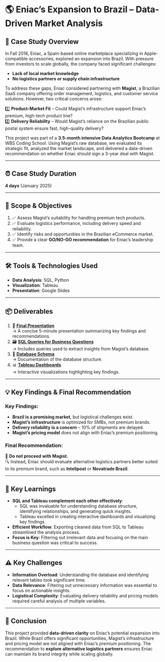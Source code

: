 # 🌎 Eniac’s Expansion to Brazil – Data-Driven Market Analysis

## 📖 Case Study Overview
In Fall 2018, Eniac, a Spain-based online marketplace specializing in Apple-compatible accessories, explored an expansion into Brazil. With pressure from investors to scale globally, the company faced significant challenges:  

- **Lack of local market knowledge**  
- **No logistics partners or supply chain infrastructure**  

To address these gaps, Eniac considered partnering with **Magist**, a Brazilian SaaS company offering order management, logistics, and customer service solutions. However, two critical concerns arose:

1️⃣ **Product-Market Fit** – Could Magist’s infrastructure support Eniac’s premium, high-tech product line?  
2️⃣ **Delivery Reliability** – Would Magist’s reliance on the Brazilian public postal system ensure fast, high-quality delivery?  

This project was part of a **3.5-month intensive Data Analytics Bootcamp** at WBS Coding School. Using Magist’s raw database, we evaluated its strategic fit, analyzed the market landscape, and delivered a data-driven recommendation on whether Eniac should sign a 3-year deal with Magist.

---

## ⏰ Case Study Duration
**4 days** (January 2025)

---

## 🎯 Scope & Objectives
1. ✅ Assess Magist’s suitability for handling premium tech products.  
2. ✅ Evaluate logistics performance, including delivery speed and reliability.  
3. ✅ Identify risks and opportunities in the Brazilian eCommerce market.  
4. ✅ Provide a clear **GO/NO-GO recommendation** for Eniac’s leadership team.  

---

## 🛠 Tools & Technologies Used
- **Data Analysis**: SQL, Python  
- **Visualization**: Tableau  
- **Presentation**: Google Slides  

---

## 📦 Deliverables
1. 🎤 [**Final Presentation**](https://github.com/SarmisthaPathak/Data_analytics_projects/blob/main/SQL%26Tableau_E-Commerce_Market_Expansion/20250109_Final_presentation_A_data-driven_compatibility_check_Entering_Brazil_Eniac.pdf)  
   → A concise 5-minute presentation summarizing key findings and recommendations.  
2. 🗃️ [**SQL Queries for Business Questions**](https://github.com/SarmisthaPathak/Data_analytics_projects/blob/main/SQL%26Tableau_E-Commerce_Market_Expansion/Business_questions_Magist.sql)  
   → Includes queries used to extract insights from Magist’s database.  
3. 📄 [**Database Schema**](https://github.com/SarmisthaPathak/Data_analytics_projects/blob/main/SQL%26Tableau_E-Commerce_Market_Expansion/magist_database_schema_sql.pdf)  
   → Documentation of the database structure.  
4. 📊 [**Tableau Dashboards**](https://public.tableau.com/app/profile/yuliia.tisnozub/viz/EniacProject_17363059356760/Dashboard12)  
   → Interactive visualizations highlighting key findings.  

---

## 💡 Key Findings & Final Recommendation
### Key Findings:
- **Brazil is a promising market**, but logistical challenges exist.  
- **Magist’s infrastructure** is optimized for SMBs, not premium brands.  
- **Delivery reliability is a concern** – 10% of shipments are delayed.  
- **Magist’s pricing model** does not align with Eniac’s premium positioning.  

### Final Recommendation:
📢 **Do not proceed with Magist.**  
🔍 Instead, Eniac should evaluate alternative logistics partners better suited to its premium brand, such as **Intelipost** or **Novatrade Brazil**.  

---

## 🔑 Key Learnings
- **SQL and Tableau complement each other effectively**:  
  - SQL was invaluable for understanding database structure, identifying relationships, and generating quick insights.  
  - Tableau excelled in creating interactive dashboards and visualizing key findings.  
- **Efficient Workflow**: Exporting cleaned data from SQL to Tableau streamlined the analysis process.  
- **Focus is Key**: Filtering out irrelevant data and focusing on the main business question was critical to success.  

---

## ⚠️ Key Challenges
- **Information Overload**: Understanding the database and identifying relevant tables took significant time.  
- **Data Relevance**: Filtering out unnecessary information was essential to focus on actionable insights.  
- **Logistical Complexity**: Evaluating delivery reliability and pricing models required careful analysis of multiple variables.  

---

## 🏁 Conclusion
This project provided **data-driven clarity** on Eniac’s potential expansion into Brazil. While Brazil offers significant opportunities, Magist’s infrastructure and pricing model are not aligned with Eniac’s premium positioning. The recommendation to **explore alternative logistics partners** ensures Eniac can maintain its brand integrity while scaling globally.